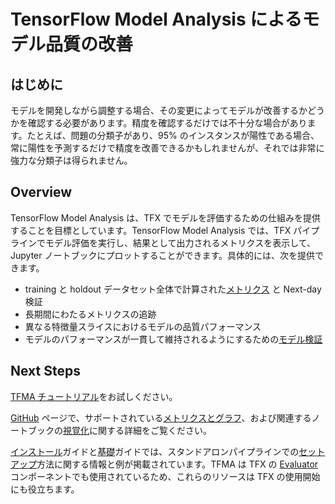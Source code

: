 # TensorFlow Model Analysis によるモデル品質の改善

## はじめに

モデルを開発しながら調整する場合、その変更によってモデルが改善するかどうかを確認する必要があります。精度を確認するだけでは不十分な場合があります。たとえば、問題の分類子があり、95% のインスタンスが陽性である場合、常に陽性を予測するだけで精度を改善できるかもしれませんが、それでは非常に強力な分類子は得られません。

## Overview

TensorFlow Model Analysis は、TFX でモデルを評価するための仕組みを提供することを目標としています。TensorFlow Model Analysis では、TFX パイプラインでモデル評価を実行し、結果として出力されるメトリクスを表示して、Jupyter ノートブックにプロットすることができます。具体的には、次を提供できます。

- training と holdout データセット全体で計算された[メトリクス](../model_analysis/metrics) と Next-day 検証
- 長期間にわたるメトリクスの追跡
- 異なる特徴量スライスにおけるモデルの品質パフォーマンス
- モデルのパフォーマンスが一貫して維持されるようにするための[モデル検証](../model_analysis/model_validations)

## Next Steps

[TFMA チュートリアル](../tutorials/model_analysis/tfma_basic)をお試しください。

[GitHub](https://github.com/tensorflow/model-analysis) ページで、サポートされている[メトリクスとグラフ](../model_analysis/metrics)、および関連するノートブックの[視覚化](../model_analysis/visualizations)に関する詳細をご覧ください。

[インストール](../model_analysis/install)ガイドと[基礎](../model_analysis/get_started)ガイドでは、スタンドアロンパイプラインでの[セットアップ](../model_analysis/setup)方法に関する情報と例が掲載されています。TFMA は TFX の [Evaluator](evaluator.md) コンポーネントでも使用されているため、これらのリソースは TFX の使用開始にも役立ちます。
